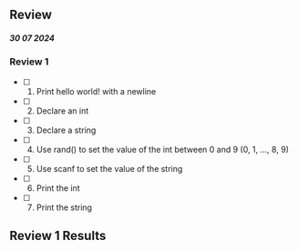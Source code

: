 ## Review

##### 30 07 2024

### Review 1

- [ ] 1. Print hello world! with a newline
- [ ] 2. Declare an int
- [ ] 3. Declare a string
- [ ] 4. Use rand() to set the value of the int between 0 and 9 (0, 1, ..., 8, 9)
- [ ] 5. Use scanf to set the value of the string
- [ ] 6. Print the int
- [ ] 7. Print the string

## Review 1 Results
```bash
```
